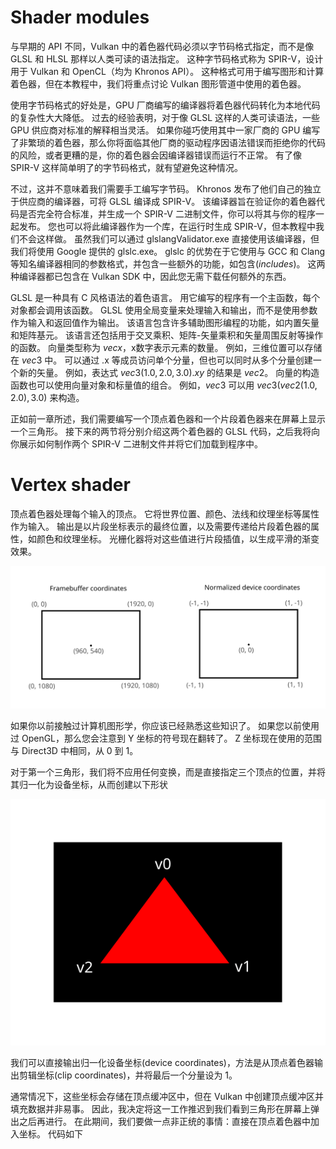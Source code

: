 # Shader modules

与早期的 API 不同，Vulkan 中的着色器代码必须以字节码格式指定，而不是像 GLSL 和 HLSL 那样以人类可读的语法指定。 这种字节码格式称为 SPIR-V，设计用于 Vulkan 和 OpenCL（均为 Khronos API）。 这种格式可用于编写图形和计算着色器，但在本教程中，我们将重点讨论 Vulkan 图形管道中使用的着色器。



使用字节码格式的好处是，GPU 厂商编写的编译器将着色器代码转化为本地代码的复杂性大大降低。 过去的经验表明，对于像 GLSL 这样的人类可读语法，一些 GPU 供应商对标准的解释相当灵活。 如果你碰巧使用其中一家厂商的 GPU 编写了非繁琐的着色器，那么你将面临其他厂商的驱动程序因语法错误而拒绝你的代码的风险，或者更糟的是，你的着色器会因编译器错误而运行不正常。 有了像 SPIR-V 这样简单明了的字节码格式，就有望避免这种情况。



不过，这并不意味着我们需要手工编写字节码。 Khronos 发布了他们自己的独立于供应商的编译器，可将 GLSL 编译成 SPIR-V。 该编译器旨在验证你的着色器代码是否完全符合标准，并生成一个 SPIR-V 二进制文件，你可以将其与你的程序一起发布。 您也可以将此编译器作为一个库，在运行时生成 SPIR-V，但本教程中我们不会这样做。 虽然我们可以通过 glslangValidator.exe 直接使用该编译器，但我们将使用 Google 提供的 glslc.exe。 glslc 的优势在于它使用与 GCC 和 Clang 等知名编译器相同的参数格式，并包含一些额外的功能，如包含(*includes*)。 这两种编译器都已包含在 Vulkan SDK 中，因此您无需下载任何额外的东西。



GLSL 是一种具有 C 风格语法的着色语言。 用它编写的程序有一个主函数，每个对象都会调用该函数。 GLSL 使用全局变量来处理输入和输出，而不是使用参数作为输入和返回值作为输出。 该语言包含许多辅助图形编程的功能，如内置矢量和矩阵基元。 该语言还包括用于交叉乘积、矩阵-矢量乘积和矢量周围反射等操作的函数。 向量类型称为 $vecx$，x数字表示元素的数量。 例如，三维位置可以存储在 $vec3$ 中。 可以通过 .x 等成员访问单个分量，但也可以同时从多个分量创建一个新的矢量。 例如，表达式 $vec3(1.0, 2.0, 3.0).xy$ 的结果是 $vec2$。 向量的构造函数也可以使用向量对象和标量值的组合。 例如，$vec3$ 可以用 $vec3(vec2(1.0, 2.0), 3.0)$ 来构造。



正如前一章所述，我们需要编写一个顶点着色器和一个片段着色器来在屏幕上显示一个三角形。 接下来的两节将分别介绍这两个着色器的 GLSL 代码，之后我将向你展示如何制作两个 SPIR-V 二进制文件并将它们加载到程序中。



# Vertex shader

顶点着色器处理每个输入的顶点。 它将世界位置、颜色、法线和纹理坐标等属性作为输入。 输出是以片段坐标表示的最终位置，以及需要传递给片段着色器的属性，如颜色和纹理坐标。 光栅化器将对这些值进行片段插值，以生成平滑的渐变效果。



![](normalized_device_coordinates.svg)

如果你以前接触过计算机图形学，你应该已经熟悉这些知识了。 如果您以前使用过 OpenGL，那么您会注意到 Y 坐标的符号现在翻转了。 Z 坐标现在使用的范围与 Direct3D 中相同，从 0 到 1。



对于第一个三角形，我们将不应用任何变换，而是直接指定三个顶点的位置，并将其归一化为设备坐标，从而创建以下形状



![](triangle_coordinates.svg)

我们可以直接输出归一化设备坐标(device coordinates)，方法是从顶点着色器输出剪辑坐标(clip coordinates)，并将最后一个分量设为 1。



通常情况下，这些坐标会存储在顶点缓冲区中，但在 Vulkan 中创建顶点缓冲区并填充数据并非易事。 因此，我决定将这一工作推迟到我们看到三角形在屏幕上弹出之后再进行。 在此期间，我们要做一点非正统的事情：直接在顶点着色器中加入坐标。 代码如下
